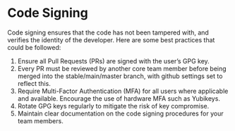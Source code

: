 # Code Signing

Code signing ensures that the code has not been tampered with, and verifies the identity of the developer. Here are some best practices that could be followed:

1. Ensure all Pull Requests (PRs) are signed with the user’s GPG key.
2. Every PR must be reviewed by another core team member before being merged into the stable/main/master branch, with github settings set to reflect this.
3. Require Multi-Factor Authentication (MFA) for all users where applicable and available. Encourage the use of hardware MFA such as Yubikeys.
4. Rotate GPG keys regularly to mitigate the risk of key compromise.
5. Maintain clear documentation on the code signing procedures for your team members.
